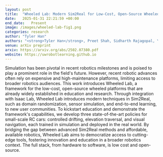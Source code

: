 ```yaml
---
layout: post
title:  "Wheeled Lab: Modern Sim2Real for Low-Cost, Open-Source Wheeled Robotics"
date:   2025-01-31 22:21:59 +00:00
end_date:   Present
image: /images/wheeled-lab-fig1.png
categories: research
author: "Tyler Han"
authors: "<strong>Tyler Han</strong>, Preet Shah, Sidharth Rajagopal, Yanda Bao, Sanghun Jung, Sidharth Talia, Gabriel Guo, Bryan Xu, Bhaumik Mehta, Emma Romig, Rosario Scalise, Byron Boots"
venue: arXiv preprint
arxiv: https://arxiv.org/abs/2502.07380.pdf
website: https://uwrobotlearning.github.io
---
```

Simulation has been pivotal in recent robotics milestones and is poised to play a prominent role in the field's future.
However, recent robotic advances often rely on expensive and high-maintenance platforms, limiting access to broader robotics audiences. This work introduces Wheeled Lab, a framework for the low-cost, open-source wheeled platforms that are already widely established in education and research. Through integration with Isaac Lab, Wheeled Lab introduces 
modern techniques in Sim2Real,  such as domain randomization, sensor simulation, and end-to-end learning, to new user communities. To kickstart education and demonstrate the framework's capabilities, we develop three state-of-the-art policies for small-scale RC cars: controlled drifting, elevation traversal, and visual navigation, each trained in simulation and deployed in the 
real world. By bridging the gap between advanced Sim2Real methods and affordable, available robotics, Wheeled Lab aims to democratize access to cutting-edge tools, fostering innovation and education in a broader robotics context. The full stack, from hardware to software, is low cost and open-source.